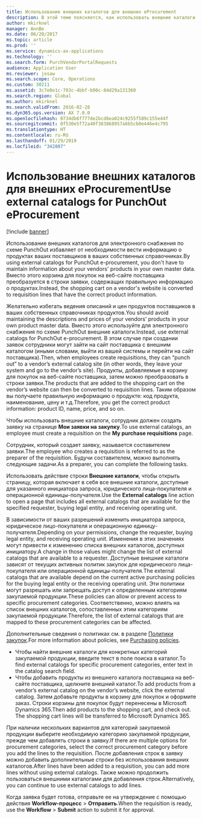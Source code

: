 ```yaml
---
title: Использование внешних каталогов для внешних eProcurement
description: В этой теме поясняется, как использовать внешние каталоги для создания и отправки заявок.
author: mkirknel
manager: AnnBe
ms.date: 06/20/2017
ms.topic: article
ms.prod: ''
ms.service: dynamics-ax-applications
ms.technology: ''
ms.search.form: PurchVendorPortalRequests
audience: Application User
ms.reviewer: josaw
ms.search.scope: Core, Operations
ms.custom: 30211
ms.assetid: 3c7e0e1c-703c-4bbf-b90c-84d29a131360
ms.search.region: Global
ms.author: mkirknel
ms.search.validFrom: 2016-02-28
ms.dyn365.ops.version: AX 7.0.0
ms.openlocfilehash: 0734db6f777de2bcd6ea024c9255f589c155e44f
ms.sourcegitcommit: 0f530e5f72a40f383868957a6b5cb0e446e4c795
ms.translationtype: HT
ms.contentlocale: ru-RU
ms.lasthandoff: 01/29/2019
ms.locfileid: "342807"
---
```

# <a name="use-external-catalogs-for-punchout-eprocurement"></a><span data-ttu-id="dda4a-103">Использование внешних каталогов для внешних eProcurement</span><span class="sxs-lookup"><span data-stu-id="dda4a-103">Use external catalogs for PunchOut eProcurement</span></span>

[!include [banner](../includes/banner.md)]

<span data-ttu-id="dda4a-104">Использование внешних каталогов для электронного снабжения по схеме PunchOut избавляет от необходимости вести информацию о продуктах ваших поставщиков в ваших собственных справочниках.</span><span class="sxs-lookup"><span data-stu-id="dda4a-104">By using external catalogs for PunchOut e-procurement, you don't have to maintain information about your vendors' products in your own master data.</span></span> <span data-ttu-id="dda4a-105">Вместо этого корзина для покупок на веб-сайте поставщика преобразуется в строки заявки, содержащих правильную информацию о продуктах.</span><span class="sxs-lookup"><span data-stu-id="dda4a-105">Instead, the shopping cart on a vendor's website is converted to requisition lines that have the correct product information.</span></span> 

<span data-ttu-id="dda4a-106">Желательно избегать ведения описаний и цен продуктов поставщиков в ваших собственных справочниках продуктов.</span><span class="sxs-lookup"><span data-stu-id="dda4a-106">You should avoid maintaining the descriptions and prices of your vendors’ products in your own product master data.</span></span> <span data-ttu-id="dda4a-107">Вместо этого используйте для электронного снабжения по схеме PunchOut внешние каталоги.</span><span class="sxs-lookup"><span data-stu-id="dda4a-107">Instead, use external catalogs for PunchOut e-procurement.</span></span> <span data-ttu-id="dda4a-108">В этом случае при создании заявок сотрудники могут зайти на сайт поставщика с внешним каталогом (иными словами, выйти из вашей системы и перейти на сайт поставщика).</span><span class="sxs-lookup"><span data-stu-id="dda4a-108">Then, when employees create requisitions, they can “punch out” to a vendor’s external catalog site (in other words, they leave your system and go to the vendor’s site).</span></span> <span data-ttu-id="dda4a-109">Продукты, добавляемые в корзину для покупок на веб-сайте поставщика, затем можно преобразовать в строки заявки.</span><span class="sxs-lookup"><span data-stu-id="dda4a-109">The products that are added to the shopping cart on the vendor’s website can then be converted to requisition lines.</span></span> <span data-ttu-id="dda4a-110">Таким образом вы получаете правильную информацию о продукте: код продукта, наименование, цену и т.д.</span><span class="sxs-lookup"><span data-stu-id="dda4a-110">Therefore, you get the correct product information: product ID, name, price, and so on.</span></span>

<span data-ttu-id="dda4a-111">Чтобы использовать внешние каталоги, сотрудник должен создать заявку на странице **Мои заявки на закупку**.</span><span class="sxs-lookup"><span data-stu-id="dda4a-111">To use external catalogs, an employee must create a requisition on the **My purchase requisitions** page.</span></span>

<span data-ttu-id="dda4a-112">Сотрудник, который создает заявку, называется составителем заявки.</span><span class="sxs-lookup"><span data-stu-id="dda4a-112">The employee who creates a requisition is referred to as the preparer of the requisition.</span></span> <span data-ttu-id="dda4a-113">Будучи составителем, можно выполнять следующие задачи.</span><span class="sxs-lookup"><span data-stu-id="dda4a-113">As a preparer, you can complete the following tasks.</span></span>

<span data-ttu-id="dda4a-114">Использовать действие строки **Внешние каталоги**, чтобы открыть страницу, которая включает в себя все внешние каталоги, доступные для указанного инициатора запроса, юридического лица-покупателя и операционной единицы-получателя.</span><span class="sxs-lookup"><span data-stu-id="dda4a-114">Use the **External catalogs** line action to open a page that includes all external catalogs that are available for the specified requester, buying legal entity, and receiving operating unit.</span></span>

<span data-ttu-id="dda4a-115">В зависимости от ваших разрешений изменить инициатора запроса, юридическое лицо-покупателя и операционную единицу-получателя.</span><span class="sxs-lookup"><span data-stu-id="dda4a-115">Depending on your permissions, change the requester, buying legal entity, and receiving operating unit.</span></span> <span data-ttu-id="dda4a-116">Изменения в этих значениях могут привести к изменению списка внешних каталогов, доступных инициатору.</span><span class="sxs-lookup"><span data-stu-id="dda4a-116">A change in those values might change the list of external catalogs that are available to a requester.</span></span> <span data-ttu-id="dda4a-117">Доступные внешние каталоги зависят от текущих активных политик закупок для юридического лица-покупателя или операционной единицы-получателя.</span><span class="sxs-lookup"><span data-stu-id="dda4a-117">The external catalogs that are available depend on the current active purchasing policies for the buying legal entity or the receiving operating unit.</span></span> <span data-ttu-id="dda4a-118">Эти политики могут разрешать или запрещать доступ к определенным категориям закупаемой продукции.</span><span class="sxs-lookup"><span data-stu-id="dda4a-118">These policies can allow or prevent access to specific procurement categories.</span></span> <span data-ttu-id="dda4a-119">Соответственно, можно влиять на список внешних каталогов, сопоставленных этим категориям закупаемой продукции.</span><span class="sxs-lookup"><span data-stu-id="dda4a-119">Therefore, the list of external catalogs that are mapped to these procurement categories can be affected.</span></span>

<span data-ttu-id="dda4a-120">Дополнительные сведения о политиках см. в разделе [Политики закупок](../procurement/purchase-policies.md).</span><span class="sxs-lookup"><span data-stu-id="dda4a-120">For more information about policies, see [Purchasing policies](../procurement/purchase-policies.md).</span></span>

- <span data-ttu-id="dda4a-121">Чтобы найти внешние каталоги для конкретных категорий закупаемой продукции, введите текст в поле поиска в каталог.</span><span class="sxs-lookup"><span data-stu-id="dda4a-121">To find external catalogs for specific procurement categories, enter text in the catalog search field.</span></span>
- <span data-ttu-id="dda4a-122">Чтобы добавить продукты из внешнего каталога поставщика на веб-сайте поставщика, щелкните внешний каталог.</span><span class="sxs-lookup"><span data-stu-id="dda4a-122">To add products from a vendor’s external catalog on the vendor’s website, click the external catalog.</span></span> <span data-ttu-id="dda4a-123">Затем добавьте продукты в корзину для покупок и оформите заказ. Строки корзины для покупок будут перенесены в Microsoft Dynamics 365.</span><span class="sxs-lookup"><span data-stu-id="dda4a-123">Then add products to the shopping cart, and check out. The shopping cart lines will be transferred to Microsoft Dynamics 365.</span></span>

<span data-ttu-id="dda4a-124">При наличии нескольких вариантов для категорий закупаемой продукции выберите необходимую категорию закупаемой продукции, прежде чем добавлять строки в заявку.</span><span class="sxs-lookup"><span data-stu-id="dda4a-124">If there are multiple options for procurement categories, select the correct procurement category before you add the lines to the requisition.</span></span>
<span data-ttu-id="dda4a-125">После добавления строк в заявку можно добавить дополнительные строки без использования внешних каталогов.</span><span class="sxs-lookup"><span data-stu-id="dda4a-125">After lines have been added to a requisition, you can add more lines without using external catalogs.</span></span> <span data-ttu-id="dda4a-126">Также можно продолжить пользоваться внешними каталогами для добавления строк.</span><span class="sxs-lookup"><span data-stu-id="dda4a-126">Alternatively, you can continue to use external catalogs to add lines.</span></span>

<span data-ttu-id="dda4a-127">Когда заявка будет готова, отправьте ее на утверждение с помощью действия **Workflow-процесс** > **Отправить**.</span><span class="sxs-lookup"><span data-stu-id="dda4a-127">When the requisition is ready, use the **Workflow** > **Submit** action to submit it for approval.</span></span>
